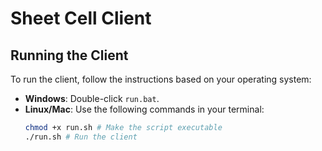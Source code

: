 # Sheet Cell Client

## Running the Client

To run the client, follow the instructions based on your operating system:

- **Windows**: Double-click `run.bat`.
- **Linux/Mac**: Use the following commands in your terminal:
  ```bash
  chmod +x run.sh # Make the script executable
  ./run.sh # Run the client
